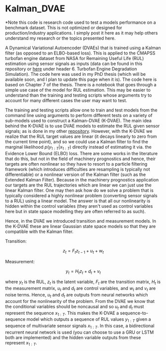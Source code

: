 # Kalman_DVAE

*Note this code is research code used to test a models performance on a benchmark dataset. This is not optimized or designed for production/industry applications. I simply post it here as it may help 
others understand my research or the topics presented here. 

A Dynamical Variational Autoencoder (DVAEs) that is trained using a Kalman filter (as opposed to an ELBO-based loss). This is applied to the CMAPSS turbofan engine dataset from NASA for Remaining Useful Life (RUL) estimation using sensor signals as inputs
(data can be found in this repository or [here](https://www.nasa.gov/content/prognostics-center-of-excellence-data-set-repository) under header 6. Turbofan Engine Degradation Simulation). 
The code here was used in my PhD thesis (which will be available soon, and I plan to update this page when it is). The code here is based on Chapter 7 of the thesis. There is a notebook that goes through
a simple use case of the model for RUL estimation. This may be easier to understand than the training and testing scripts whose arguments try to account for many different cases the user may want to test.

The training and testing scripts allow one to train and test models from the command line using arguments to perform different tests on a variety of sub-models used to construct a Kalman-DVAE (K-DVAE). 
The main idea behind the K-DVAE is to use DVAE models to estimate the RUL given sensor signals; as is done in my other [repository](https://github.com/StarMarco/DVAE_torch). 
However, with the K-DVAE we realize that the RUL target values are linear (it decays linearly to zero from the current time point), and so we could use a Kalman filter to find the marginal likelihood
$p(y_{1:T}|x_{1:T})$ directly instead of estimating it via. the Evidence Lower Bound (ELBO) loss. There are some works in the literature that do this, but not in the field of machinery prognostics and 
hence, their targets are often nonlinear so they have to resort to a particle filtering framework (which introduces difficulties are resampling is typically not differentiable) or a nonlinear version 
of the Kalman filter (such as the Extended Kalman Filter). Because in the machinery prognostics application our targets are the RUL trajectories which are linear we can just use the linear Kalman filter. 
One may then ask how do we solve a problem that is typically considered a highly nonlinear problem (converting sensor signals to a RUL) using a linear model. The answer is that all our nonlinearity is 
hidden within the control variables (they aren't used as control variables here but in state space modelling they are often referred to as such). 

Hence, in the DVAE we introduced transition and measurement models. In the K-DVAE these are linear Gaussian state space models so that they are compatible with the Kalman filter. 

Transition: 

$$
z_t = F_t z_{t-1} + u_t + w_t
$$

Measurement:

$$
y_t = H_t z_t + d_t + v_t
$$

where $y_t$ is the RUL, $z_t$ is the latent variable, $F_t$ are the transition matrix, $H_t$ is the measurement matrix, $u_t$ and $d_t$ are control variables, and $w_t$ and $v_t$ are noise terms. 
Hence, $u_t$ and $d_t$ are outputs from neural networks which account for the nonlinearity of the problem. From the DVAE we know that the conditional variables should be noncausal and so $u_t$ and $d_t$
must represent the sequence $x_{1:T}$. This makes the K-DVAE a sequence-to-sequence model which outputs a sequence of RUL values $y_{1:T}$ given a sequence of multivariate sensor signals $x_{1:T}$. 
In this case, a bidirectional recurrent neural network is used (you can choose to use a GRU or LSTM both are implemented) and the hidden variable outputs from these represent $x_{1:T}$.  
